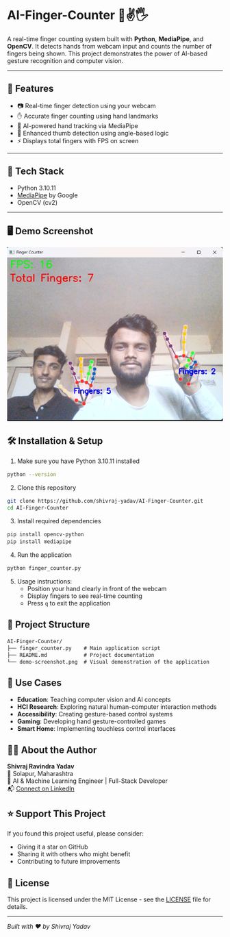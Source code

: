 # AI-Finger-Counter 👋✌️🖐️

A real-time finger counting system built with **Python**, **MediaPipe**, and **OpenCV**. It detects hands from webcam input and counts the number of fingers being shown. This project demonstrates the power of AI-based gesture recognition and computer vision.

---

## 🚀 Features

- 📷 Real-time finger detection using your webcam
- ✋ Accurate finger counting using hand landmarks
- 🤖 AI-powered hand tracking via MediaPipe
- 🎯 Enhanced thumb detection using angle-based logic
- ⚡ Displays total fingers with FPS on screen

---

## 🧰 Tech Stack

- Python 3.10.11
- [MediaPipe](https://google.github.io/mediapipe/) by Google
- OpenCV (cv2)

---

## 🖥️ Demo Screenshot

![AI Finger Counter Demo](demo-screenshot.jpg)


## 🛠️ Installation & Setup

1. Make sure you have Python 3.10.11 installed
```bash
python --version
```

2. Clone this repository
```bash
git clone https://github.com/shivraj-yadav/AI-Finger-Counter.git
cd AI-Finger-Counter
```

3. Install required dependencies
```bash
pip install opencv-python
pip install mediapipe
```

4. Run the application
```bash
python finger_counter.py
```

5. Usage instructions:
   - Position your hand clearly in front of the webcam
   - Display fingers to see real-time counting
   - Press `q` to exit the application

## 📁 Project Structure

```
AI-Finger-Counter/
├── finger_counter.py    # Main application script
├── README.md            # Project documentation
└── demo-screenshot.png  # Visual demonstration of the application
```

## 📌 Use Cases

- **Education**: Teaching computer vision and AI concepts
- **HCI Research**: Exploring natural human-computer interaction methods
- **Accessibility**: Creating gesture-based control systems
- **Gaming**: Developing hand gesture-controlled games
- **Smart Home**: Implementing touchless control interfaces

## 👨‍💻 About the Author

**Shivraj Ravindra Yadav**  
📍 Solapur, Maharashtra  
🚀 AI & Machine Learning Engineer | Full-Stack Developer  
📬 [Connect on LinkedIn](https://www.linkedin.com/in/shivraj-yadav-a776aa257/)  


## ⭐ Support This Project

If you found this project useful, please consider:
- Giving it a star on GitHub
- Sharing it with others who might benefit
- Contributing to future improvements

## 📜 License

This project is licensed under the MIT License - see the [LICENSE](LICENSE) file for details.

---

*Built with ❤️ by Shivraj Yadav*
